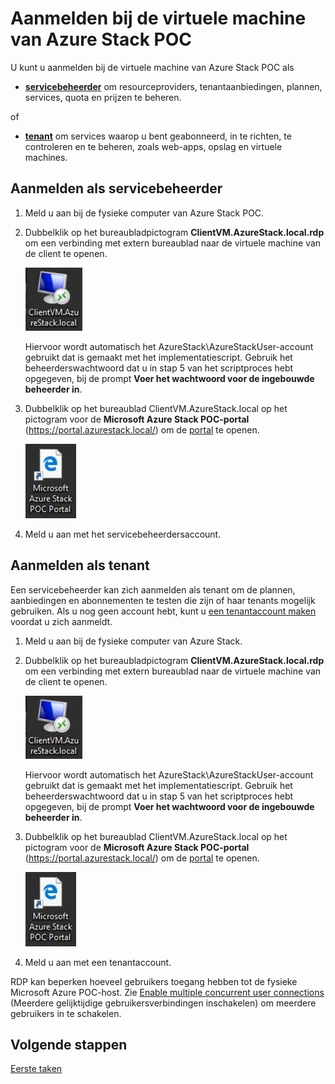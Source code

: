 <properties
    pageTitle="Verbinding maken met Microsoft Azure Stack POC | Microsoft Azure"
    description="Meer informatie over het maken van verbinding met de Azure Stack POC-portal als servicebeheerder of tenant."
    services="azure-stack"
    documentationCenter=""
    authors="ErikjeMS"
    manager="byronr"
    editor=""/>

<tags
    ms.service="azure-stack"
    ms.workload="na"
    ms.tgt_pltfrm="na"
    ms.devlang="na"
    ms.topic="get-started-article"
    ms.date="08/01/2016"
    ms.author="erikje"/>


# Aanmelden bij de virtuele machine van Azure Stack POC

U kunt u aanmelden bij de virtuele machine van Azure Stack POC als

- [**servicebeheerder**](#log-in-as-a-service-administrator) om resourceproviders, tenantaanbiedingen, plannen, services, quota en prijzen te beheren.

of

- [**tenant**](#log-in-as-a-tenant) om services waarop u bent geabonneerd, in te richten, te controleren en te beheren, zoals web-apps, opslag en virtuele machines.

## Aanmelden als servicebeheerder

1.  Meld u aan bij de fysieke computer van Azure Stack POC.

2.  Dubbelklik op het bureaubladpictogram **ClientVM.AzureStack.local.rdp** om een verbinding met extern bureaublad naar de virtuele machine van de client te openen.
 
    ![](media/azure-stack-connect-azure-stack/clientvmazurestacklocalicon.png)
    
    Hiervoor wordt automatisch het AzureStack\\AzureStackUser-account gebruikt dat is gemaakt met het implementatiescript. Gebruik het beheerderswachtwoord dat u in stap 5 van het scriptproces hebt opgegeven, bij de prompt **Voer het wachtwoord voor de ingebouwde beheerder in**.

3.  Dubbelklik op het bureaublad ClientVM.AzureStack.local op het pictogram voor de **Microsoft Azure Stack POC-portal** (https://portal.azurestack.local/) om de [portal](azure-stack-key-features.md#portal) te openen.

    ![](media/azure-stack-connect-azure-stack/microsoftazurestackpocprtalicon.png)

4.  Meld u aan met het servicebeheerdersaccount.

## Aanmelden als tenant

Een servicebeheerder kan zich aanmelden als tenant om de plannen, aanbiedingen en abonnementen te testen die zijn of haar tenants mogelijk gebruiken.
Als u nog geen account hebt, kunt u [een tenantaccount maken](azure-stack-add-new-user-aad.md) voordat u zich aanmeldt.

1.  Meld u aan bij de fysieke computer van Azure Stack.

2.  Dubbelklik op het bureaubladpictogram **ClientVM.AzureStack.local.rdp** om een verbinding met extern bureaublad naar de virtuele machine van de client te openen. 

    ![](media/azure-stack-connect-azure-stack/clientvmazurestacklocalicon.png)

    Hiervoor wordt automatisch het AzureStack\\AzureStackUser-account gebruikt dat is gemaakt met het implementatiescript. Gebruik het beheerderswachtwoord dat u in stap 5 van het scriptproces hebt opgegeven, bij de prompt **Voer het wachtwoord voor de ingebouwde beheerder in**.

3.  Dubbelklik op het bureaublad ClientVM.AzureStack.local op het pictogram voor de **Microsoft Azure Stack POC-portal** (https://portal.azurestack.local/) om de [portal](azure-stack-key-features.md#portal) te openen.

    ![](media/azure-stack-connect-azure-stack/microsoftazurestackpocprtalicon.png)

4.  Meld u aan met een tenantaccount.

RDP kan beperken hoeveel gebruikers toegang hebben tot de fysieke Microsoft Azure POC-host. Zie [Enable multiple concurrent user connections](azure-stack-enable-multiple-concurrent-users.md) (Meerdere gelijktijdige gebruikersverbindingen inschakelen) om meerdere gebruikers in te schakelen.

## Volgende stappen

[Eerste taken](azure-stack-first-scenarios.md)



<!--HONumber=Sep16_HO3-->


